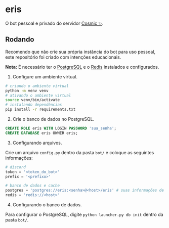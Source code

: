 # eris
O bot pessoal e privado do servidor [Cosmic ✨](https://discord.gg/SsfvNvNEZR).

## Rodando
Recomendo que não crie sua própria instância do bot para uso pessoal, este repositório foi criado com intenções educacionais.

**Nota:** É necessário ter o [PostgreSQL](https://www.postgresql.org/) e o [Redis](https://redis.io/) instalados e configurados.

1. Configure um ambiente virtual.
```bash
# criando o ambiente virtual
python -m venv venv
# ativando o ambiente virtual
source venv/bin/activate
# instalando dependências
pip install -r requirements.txt
```
2. Crie o banco de dados no PostgreSQL.
```sql
CREATE ROLE eris WITH LOGIN PASSWORD 'sua_senha';
CREATE DATABASE eris OWNER eris;
```
3. Configurando arquivos.

Crie um arquivo `config.py` dentro da pasta `bot/` e coloque as seguintes informações:
```py
# discord
token = '<token_do_bot>'
prefix = '<prefixo>'

# banco de dados e cache
postgres = 'postgres://eris:<senha>@<host>/eris' # suas informações de cima
redis = 'redis://<host>'
```
4. Configurando o banco de dados.

Para configurar o PostgreSQL, digite `python launcher.py db init` dentro da pasta `bot/`.
